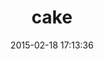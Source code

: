 ---
layout: post
title:  "cake"
repo:   "ninjudd/cake"
date:   2015-02-18 17:13:36
gemurl: http://github.com/ninjudd/cake
---
